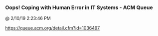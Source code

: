 ﻿

### Oops! Coping with Human Error in IT Systems - ACM Queue
@ 2/10/19 2:23:46 PM

https://queue.acm.org/detail.cfm?id=1036497

